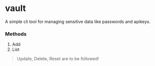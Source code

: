 # vault

A simple cli tool for managing sensitive data like passwords and apikeys.

###  Methods
1. Add
2. List
> Update, Delete, Reset are to be followed!